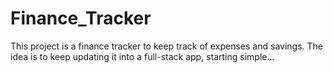 # Finance_Tracker

This project is a finance tracker to keep track of expenses and savings.
The idea is to keep updating it into a full-stack app, starting simple...
